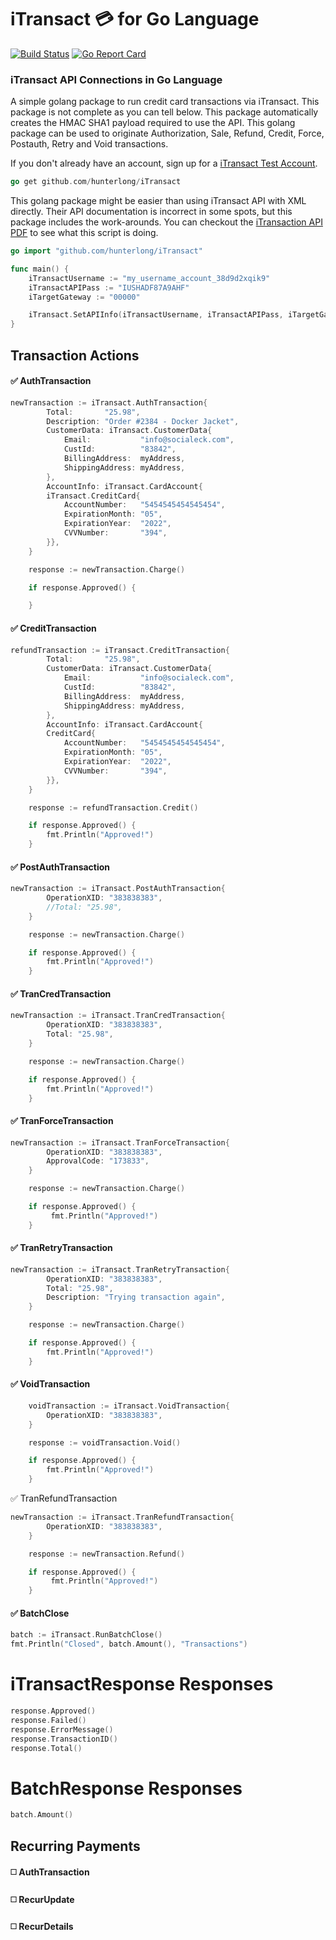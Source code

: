 # iTransact :credit_card: for Go Language
[![Build Status](https://travis-ci.org/hunterlong/iTransact.svg?branch=master)](https://travis-ci.org/hunterlong/iTransact) [![Go Report Card](https://goreportcard.com/badge/github.com/hunterlong/iTransact)](https://goreportcard.com/report/github.com/hunterlong/iTransact)
### iTransact API Connections in Go Language
A simple golang package to run credit card transactions via iTransact. This package is not complete as you can tell below.
This package automatically creates the HMAC SHA1 payload required to use the API. This golang package can be used to originate Authorization, Sale, Refund, Credit,
Force, Postauth, Retry and Void transactions.

If you don't already have an account, sign up for a [iTransact Test Account](https://secure.itransact.com/merchant/test.html).

```go
go get github.com/hunterlong/iTransact
```

This golang package might be easier than using iTransact API with XML directly.
Their API documentation is incorrect in some spots, but this package includes the work-arounds.
You can checkout the [iTransaction API PDF](http://itransact.com/downloads/PCFullDocument.pdf) to see what this script is doing.

```go
go import "github.com/hunterlong/iTransact"

func main() {
    iTransactUsername := "my_username_account_38d9d2xqik9"
    iTransactAPIPass := "IUSHADF87A9AHF"
    iTargetGateway := "00000"

    iTransact.SetAPIInfo(iTransactUsername, iTransactAPIPass, iTargetGateway, "test")
}
```


## Transaction Actions
#### :white_check_mark: AuthTransaction
```go
newTransaction := iTransact.AuthTransaction{
		Total:       "25.98",
		Description: "Order #2384 - Docker Jacket",
		CustomerData: iTransact.CustomerData{
			Email:           "info@socialeck.com",
			CustId:          "83842",
			BillingAddress:  myAddress,
			ShippingAddress: myAddress,
		},
		AccountInfo: iTransact.CardAccount{
		iTransact.CreditCard{
			AccountNumber:   "5454545454545454",
			ExpirationMonth: "05",
			ExpirationYear:  "2022",
			CVVNumber:       "394",
		}},
	}

	response := newTransaction.Charge()

	if response.Approved() {

	}
```

#### :white_check_mark: CreditTransaction
```go
refundTransaction := iTransact.CreditTransaction{
		Total:       "25.98",
		CustomerData: iTransact.CustomerData{
			Email:           "info@socialeck.com",
			CustId:          "83842",
			BillingAddress:  myAddress,
			ShippingAddress: myAddress,
		},
		AccountInfo: iTransact.CardAccount{
		CreditCard{
			AccountNumber:   "5454545454545454",
			ExpirationMonth: "05",
			ExpirationYear:  "2022",
			CVVNumber:       "394",
		}},
	}

	response := refundTransaction.Credit()

	if response.Approved() {
        fmt.Println("Approved!")
	}
```

#### :white_check_mark: PostAuthTransaction
```go
newTransaction := iTransact.PostAuthTransaction{
		OperationXID: "383838383",
		//Total: "25.98",
	}

	response := newTransaction.Charge()

	if response.Approved() {
        fmt.Println("Approved!")
	}
```

#### :white_check_mark: TranCredTransaction
```go
newTransaction := iTransact.TranCredTransaction{
		OperationXID: "383838383",
		Total: "25.98",
	}

	response := newTransaction.Charge()

	if response.Approved() {
        fmt.Println("Approved!")
	}
```

#### :white_check_mark: TranForceTransaction
```go
newTransaction := iTransact.TranForceTransaction{
		OperationXID: "383838383",
		ApprovalCode: "173833",
	}

	response := newTransaction.Charge()

	if response.Approved() {
         fmt.Println("Approved!")
	}
```

#### :white_check_mark: TranRetryTransaction
```go
newTransaction := iTransact.TranRetryTransaction{
		OperationXID: "383838383",
		Total: "25.98",
		Description: "Trying transaction again",
	}

	response := newTransaction.Charge()

	if response.Approved() {
        fmt.Println("Approved!")
	}
```

#### :white_check_mark: VoidTransaction
``` go
    voidTransaction := iTransact.VoidTransaction{
		OperationXID: "383838383",
	}

	response := voidTransaction.Void()

	if response.Approved() {
	    fmt.Println("Approved!")
	}
```

:white_check_mark: TranRefundTransaction
```go
newTransaction := iTransact.TranRefundTransaction{
		OperationXID: "383838383",
	}

	response := newTransaction.Refund()

	if response.Approved() {
         fmt.Println("Approved!")
	}
```

#### :white_check_mark: BatchClose
```go
batch := iTransact.RunBatchClose()
fmt.Println("Closed", batch.Amount(), "Transactions")
```

# iTransactResponse Responses
```go
response.Approved()
response.Failed()
response.ErrorMessage()
response.TransactionID()
response.Total()
```

# BatchResponse Responses
```go
batch.Amount()
```

## Recurring Payments
#### :white_medium_square: AuthTransaction

#### :white_medium_square: RecurUpdate

#### :white_medium_square: RecurDetails

